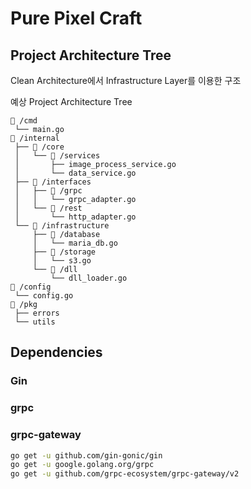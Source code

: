 # Pure Pixel Craft

## Project Architecture Tree

Clean Architecture에서 Infrastructure Layer를 이용한 구조

예상 Project Architecture Tree
```
📂 /cmd
 └── main.go
📂 /internal
 ├── 📂 /core
 │   └── 📂 /services
 │       ├── image_process_service.go
 │       └── data_service.go
 ├── 📂 /interfaces
 │   ├── 📂 /grpc
 │   │   └── grpc_adapter.go
 │   └── 📂 /rest
 │       └── http_adapter.go
 └── 📂 /infrastructure
     ├── 📂 /database
     │   └── maria_db.go
     ├── 📂 /storage
     │   └── s3.go
     └── 📂 /dll
         └── dll_loader.go
📂 /config
 └── config.go
📂 /pkg
 ├── errors
 └── utils
```

## Dependencies

### Gin

### grpc

### grpc-gateway

``` bash
go get -u github.com/gin-gonic/gin
go get -u google.golang.org/grpc
go get -u github.com/grpc-ecosystem/grpc-gateway/v2
```
